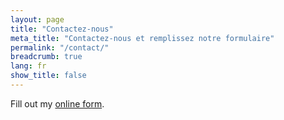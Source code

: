 ```yaml
---
layout: page
title: "Contactez-nous"
meta_title: "Contactez-nous et remplissez notre formulaire"
permalink: "/contact/"
breadcrumb: true
lang: fr
show_title: false
---
```


<div id="wufoo-m8qwe4x17x09lw"> Fill out my <a href="https://morelcorp.wufoo.com/forms/m8qwe4x17x09lw">online form</a>. </div> <script type="text/javascript"> var m8qwe4x17x09lw; (function(d, t) { var s = d.createElement(t), options = { 'userName':'morelcorp', 'formHash':'m8qwe4x17x09lw', 'autoResize':true, 'height':'587', 'async':true, 'host':'wufoo.com', 'header':'show', 'ssl':true }; s.src = ('https:' == d.location.protocol ?'https://':'http://') + 'secure.wufoo.com/scripts/embed/form.js'; s.onload = s.onreadystatechange = function() { var rs = this.readyState; if (rs) if (rs != 'complete') if (rs != 'loaded') return; try { m8qwe4x17x09lw = new WufooForm(); m8qwe4x17x09lw.initialize(options); m8qwe4x17x09lw.display(); } catch (e) { } }; var scr = d.getElementsByTagName(t)[0], par = scr.parentNode; par.insertBefore(s, scr); })(document, 'script'); </script>
